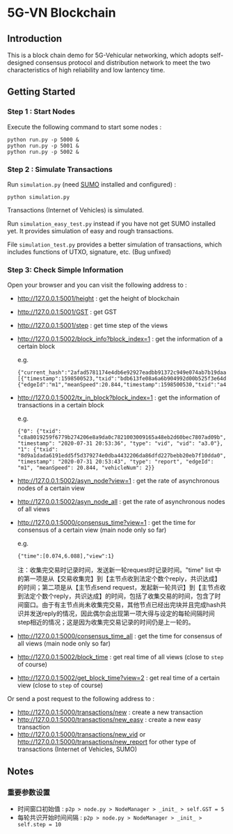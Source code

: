 # 5G-VN Blockchain

## Introduction

This is a block chain demo for 5G-Vehicular networking, which adopts self-designed consensus protocol and distribution network to meet the two characteristics of high reliability and low lantency time.

## Getting Started

### Step 1 : Start Nodes

Execute the following command to start some nodes :

```shell
python run.py -p 5000 &
python run.py -p 5001 &
python run.py -p 5002 &
```

### Step 2 : Simulate Transactions

Run ```simulation.py``` (need [SUMO](https://www.eclipse.org/sumo/) installed and configured) :

```shell
python simulation.py
```

Transactions (Internet of Vehicles) is simulated.

Run ```simulation_easy_test.py``` instead if you have not get SUMO installed yet. It provides simulation of easy and rough transactions. 

File ```simulation_test.py``` provides a better simulation of  transactions, which includes functions of UTXO, signature, etc. (Bug unfixed)

### Step 3: Check Simple Information

Open your browser and you can visit the following address to :

- http://127.0.0.1:5001/height : get the height of blockchain

- http://127.0.0.1:5001/GST : get GST

- http://127.0.0.1:5001/step : get time step of the views

- http://127.0.0.1:5002/block_info?block_index=1 : get the information of a certain block

	e.g.

	```
	{"current_hash":"2afad5781174e4db6e92927eadbb91372c949e074ab7b19daa78e16410c12795","index":1,"merkleroot":"608f06bbada61daa5f52c8a529b98b51d8ba119e1ea171430864e9b55e4fc983","previous_hash":"a374ecae0a18b7ae126deb10b08773aa482348db60048f5193a4c4612f247344","timestamp":1598500523,"transactions":[{"timestamp":1598500523,"txid":"bdb613fe08a6a6b904992d00b525f3e64de9e97da36de3664c41c0fd87f68a83","type":"vid","vid":"a3.0"},{"edgeId":"m1","meanSpeed":20.844,"timestamp":1598500530,"txid":"a4a6a5c30d15b691884125f119fa6c4e2a9d16f19747578f3a3fb7638452776d","type":"report","vehicleNum":2}]}
	```

- http://127.0.0.1:5002/tx_in_block?block_index=1 : get the information of transactions in a certain block

  e.g.

  ```
  {"0": {"txid": "c8a8019259f6779b274206e8a9da0c7821003009165a48eb2d60bec7807ad09b", "timestamp": "2020-07-31 20:53:36", "type": "vid", "vid": "a3.0"}, "1": {"txid": "8d9a1dada6191edd5f5d379274e0dba4432206da86dfd227bebb20eb7f10dda0", "timestamp": "2020-07-31 20:53:43", "type": "report", "edgeId": "m1", "meanSpeed": 20.844, "vehicleNum": 2}}
  ```

- http://127.0.0.1:5002/asyn_node?view=1 : get the rate of asynchronous nodes of a certain view

- http://127.0.0.1:5002/asyn_node_all : get the rate of asynchronous nodes of all views

- http://127.0.0.1:5000/consensus_time?view=1 : get the time for consensus of a certain view (main node only so far)

  e.g.

  ```
  {"time":[0.074,6.088],"view":1}
  ```

  注：收集完交易时记录时间，发送新一轮request时记录时间。"time" list 中的第一项是从【交易收集完】到【主节点收到法定个数个reply，共识达成】的时间；第二项是从【主节点send request，发起新一轮共识】到【主节点收到法定个数个reply，共识达成】的时间，包括了收集交易的时间，包含了时间窗口。由于有主节点尚未收集完交易，其他节点已经出完块并且完成hash共识并发送reply的情况，因此偶尔会出现第一项大得与设定的每轮间隔时间step相近的情况；这是因为收集完交易记录的时间仍是上一轮的。

- http://127.0.0.1:5000/consensus_time_all : get the time for consensus of all views (main node only so far)

- http://127.0.0.1:5002/block_time : get real time of all views (close to ```step``` of course)

- http://127.0.0.1:5002/get_block_time?view=2 : get real time of a certain view (close to ```step``` of course)

Or send a post request to the following address to :

- http://127.0.0.1:5000/transactions/new : create a new transaction
- http://127.0.0.1:5000/transactions/new_easy : create a new easy transaction
- http://127.0.0.1:5000/transactions/new_vid or http://127.0.0.1:5000/transactions/new_report for other type of transactions (Internet of Vehicles, SUMO)

## Notes

### 重要参数设置

- 时间窗口初始值 : ```p2p > node.py > NodeManager > _init_ > self.GST = 5```
- 每轮共识开始时间间隔 : ```p2p > node.py > NodeManager > _init_ > self.step = 10```

